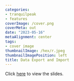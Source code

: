 ```yaml
---
categories:
- tranquilpeak
- features
coverImage: /cover.png
coverMeta: out
date: "2023-05-16"
metaAlignment: center
tags:
- cover image
thumbnailImage: /hex/r.jpeg
thumbnailImagePosition: left
title: Data Export and Import
---
```


Click [here](/slides/4Introduction_to_R_and_RStudio/7_import_export_iassl.html) to view the slides.